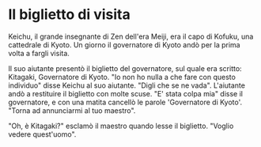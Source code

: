 # Il biglietto di visita

Keichu, il grande insegnante di Zen dell'era Meiji, era il capo di Kofuku, una cattedrale di Kyoto. Un giorno il governatore di Kyoto andò per la prima volta a fargli visita.

Il suo aiutante presentò il biglietto del governatore, sul quale era scritto: Kitagaki, Governatore di Kyoto. "Io non ho nulla a che fare con questo individuo" disse Keichu al suo aiutante. "Digli che se ne vada". L'aiutante andò a restituire il biglietto con molte scuse. "E' stata colpa mia" disse il governatore, e con una matita cancellò le parole 'Governatore di Kyoto'. "Torna ad annunciarmi al tuo maestro".

"Oh, è Kitagaki?" esclamò il maestro quando lesse il biglietto. "Voglio vedere quest'uomo".
